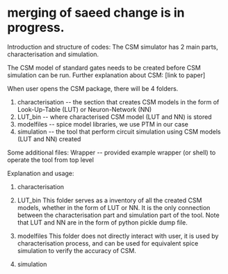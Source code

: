 # merging of saeed change is in progress.

Introduction and structure of codes:
The CSM simulator has 2 main parts, characterisation and simulation.

The CSM model of standard gates needs to be created before CSM simulation can be run.
Further explanation about CSM: [link to paper]

When user opens the CSM package, there will be 4 folders.
1. characterisation -- the section that creates CSM models in the form of Look-Up-Table (LUT) or Neuron-Network (NN)
2. LUT_bin -- where characterised CSM model (LUT and NN) is stored
3. modelfiles -- spice model libraries, we use PTM in our case
4. simulation -- the tool that perform circuit simulation using CSM models (LUT and NN) created

Some additional files:
Wrapper -- provided example wrapper (or shell) to operate the tool from top level 

Explanation and usage:
1. characterisation



2. LUT_bin
This folder serves as a inventory of all the created CSM models, whether in the form of LUT or NN. It is the only
connection between the characterisation part and simulation part of the tool.
Note that LUT and NN are in the form of python pickle dump file.

3. modelfiles
This folder does not directly interact with user, it is used by characterisation process, and can be used for equivalent
spice simulation to verify the accuracy of CSM.

4. simulation